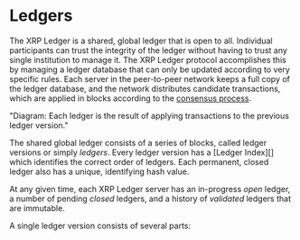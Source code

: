 # Ledgers

The XRP Ledger is a shared, global ledger that is open to all. Individual participants can trust the integrity of the ledger without having to trust any single institution to manage it. The XRP Ledger protocol accomplishes this by managing a ledger database that can only be updated according to very specific rules. Each server in the peer-to-peer network keeps a full copy of the ledger database, and the network distributes candidate transactions, which are applied in blocks according to the [consensus process](../consensus-protocol/index.md).

"Diagram: Each ledger is the result of applying transactions to the previous ledger version."

The shared global ledger consists of a series of blocks, called ledger versions or simply _ledgers_. Every ledger version has a [Ledger Index][] which identifies the correct order of ledgers. Each permanent, closed ledger also has a unique, identifying hash value.

At any given time, each XRP Ledger server has an in-progress _open_ ledger, a number of pending _closed_ ledgers, and a history of _validated_ ledgers that are immutable.

A single ledger version consists of several parts:
